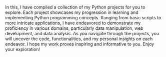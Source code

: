 In this, I have compiled a collection of my Python projects for you to explore. Each project showcases my progression in learning and implementing Python programming concepts. Ranging from basic scripts to more intricate applications, I have endeavored to demonstrate my proficiency in various domains, particularly data manipulation, web development, and data analysis. As you navigate through the projects, you will uncover the code, functionalities, and my personal insights on each endeavor. I hope my work proves inspiring and informative to you. Enjoy your exploration!
